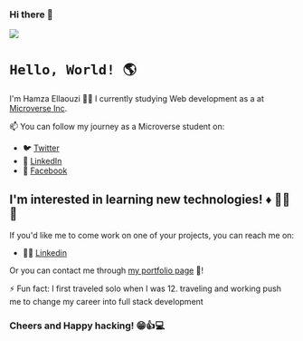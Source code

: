 ### Hi there 👋

![](https://github-readme-stats.vercel.app/api?username=Hamzaoutdoors)

# `Hello, World! 🌎`

I'm Hamza Ellaouzi 👨‍💻 I currently studying Web development as a at [Microverse Inc](https://www.microverse.org/).

📫 You can follow my journey as a Microverse student on:

- 🐦 [Twitter](https://twitter.com/EllaouziHamza)
- 🔗 [LinkedIn](https://www.linkedin.com/in/hamza-ellaouzi-137a45b8/)
- :pushpin: [Facebook](https://web.facebook.com/profile.php?id=100008420561138)

## I'm interested in learning new technologies! :diamonds: 🏃‍♂️💨

If you'd like me to come work on one of your projects, you can reach me on:

- 👨‍💼 [Linkedin](https://www.linkedin.com/in/hamza-ellaouzi-137a45b8/)

Or you can contact me through [my portfolio page](https://github.com/Hamzaoutdoors) 💼!

⚡ Fun fact:
I first traveled solo when I was 12. 
traveling and working push me to change my career into full stack development

### Cheers and Happy hacking! 😁👍💻



